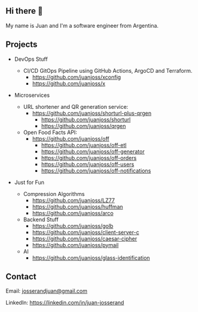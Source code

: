 ## Hi there 👋

My name is Juan and I'm a software engineer from Argentina.

## Projects

* DevOps Stuff
    - CI/CD GitOps Pipeline using GitHub Actions, ArgoCD and Terraform.
        - https://github.com/juanjoss/xconfig   
        - https://github.com/juanjoss/x

* Microservices
    - URL shortener and QR generation service:
      - https://github.com/juanjoss/shorturl-plus-qrgen
        - https://github.com/juanjoss/shorturl
        - https://github.com/juanjoss/qrgen
    - Open Food Facts API:
      - https://github.com/juanjoss/off
        - https://github.com/juanjoss/off-etl
        - https://github.com/juanjoss/off-generator
        - https://github.com/juanjoss/off-orders
        - https://github.com/juanjoss/off-users
        - https://github.com/juanjoss/off-notifications

* Just for Fun
  - Compression Algorithms
    - https://github.com/juanjoss/LZ77
    - https://github.com/juanjoss/huffman
    - https://github.com/juanjoss/arco
  - Backend Stuff
    - https://github.com/juanjoss/golb
    - https://github.com/juanjoss/client-server-c
    - https://github.com/juanjoss/caesar-cipher
    - https://github.com/juanjoss/pymail
  - AI
    - https://github.com/juanjoss/glass-identification

## Contact

Email: josserandjuan@gmail.com

LinkedIn: https://linkedin.com/in/juan-josserand
